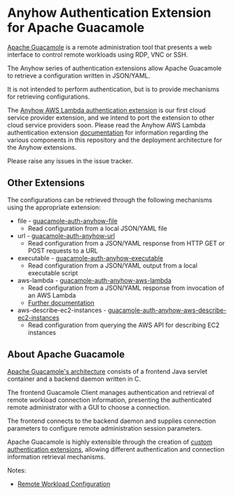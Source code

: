 # Anyhow Authentication Extension for Apache Guacamole

[Apache Guacamole][apache-guacamole] is a remote administration tool that presents a web interface to control remote workloads using RDP, VNC or SSH. 

The Anyhow series of authentication extensions allow Apache Guacamole to retrieve a configuration written in JSON/YAML. 

It is not intended to perform authentication, but is to provide mechanisms for retrieving configurations.

The [Anyhow AWS Lambda authentication extension][guacamole-auth-anyhow-aws-lambda] is our first cloud service provider extension, and we intend to port the extension to other cloud service providers soon.
Please read the Anyhow AWS Lambda authentication extension [documentation][guacamole-auth-anyhow-aws-lambda-docs] for information regarding the various components in this repository and the deployment architecture for the Anyhow extensions.  

Please raise any issues in the issue tracker.

## Other Extensions  
The configurations can be retrieved through the following mechanisms using the appropriate extension:
* file - [guacamole-auth-anyhow-file][guacamole-auth-anyhow-file]
    * Read configuration from a local JSON/YAML file
* url - [guacamole-auth-anyhow-url][guacamole-auth-anyhow-url]
    * Read configuration from a JSON/YAML response from HTTP GET or POST requests to a URL     
* executable - [guacamole-auth-anyhow-executable][guacamole-auth-anyhow-executable]
    * Read configuration from a JSON/YAML output from a local executable script
* aws-lambda - [guacamole-auth-anyhow-aws-lambda][guacamole-auth-anyhow-aws-lambda]
    * Read configuration from a JSON/YAML response from invocation of an AWS Lambda
    * [Further documentation][guacamole-auth-anyhow-aws-lambda-docs]    
* aws-describe-ec2-instances - [guacamole-auth-anyhow-aws-describe-ec2-instances][guacamole-auth-anyhow-aws-describe-ec2-instances]
    * Read configuration from querying the AWS API for describing EC2 instances



## About Apache Guacamole
[Apache Guacamole's architecture][apache-guacamole-architecture] consists of a frontend Java servlet container and a backend daemon written in C.

The frontend Guacamole Client manages authentication and retrieval of remote workload connection information, presenting the authenticated remote administrator with a GUI to choose a connection.    

The frontend connects to the backend daemon and supplies connection parameters to configure remote administration session parameters.

Apache Guacamole is highly extensible through the creation of [custom authentication extensions][apache-guacamole-custom-auth], allowing different authentication and connection information retrieval mechanisms. 



Notes:
* [Remote Workload Configuration][remote-workload-configuration]


[apache-guacamole]: https://guacamole.apache.org/
[apache-guacamole-architecture]: https://guacamole.apache.org/doc/gug/guacamole-architecture.html
[apache-guacamole-custom-auth]: https://guacamole.apache.org/doc/gug/custom-auth.html
[remote-workload-configuration]: docs/remote-workload-configuration.md
[guacamole-auth-anyhow-file]: modules/guacamole-auth-anyhow-file
[guacamole-auth-anyhow-url]: modules/guacamole-auth-anyhow-url
[guacamole-auth-anyhow-executable]: modules/guacamole-auth-anyhow-executable
[guacamole-auth-anyhow-aws-lambda]: modules/guacamole-auth-anyhow-aws-lambda
[guacamole-auth-anyhow-aws-describe-ec2-instances]: modules/guacamole-auth-anyhow-aws-describe-ec2-instances
[guacamole-auth-anyhow-aws-lambda-docs]: docs/guacamole-auth-anyhow-aws-lambda-docs.md
